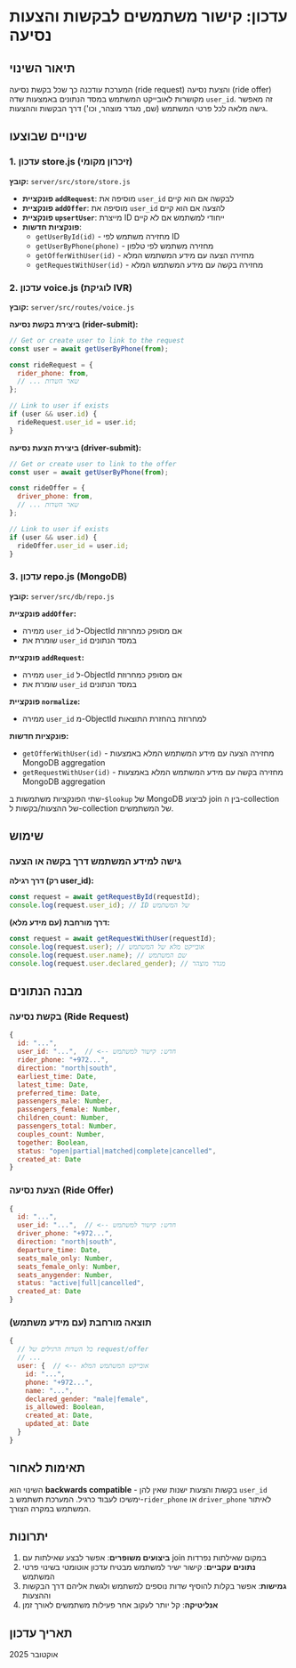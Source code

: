 # עדכון: קישור משתמשים לבקשות והצעות נסיעה

## תיאור השינוי

המערכת עודכנה כך שכל בקשת נסיעה (ride request) והצעת נסיעה (ride offer) מקושרות לאובייקט המשתמש במסד הנתונים באמצעות שדה `user_id`. זה מאפשר גישה מלאה לכל פרטי המשתמש (שם, מגדר מוצהר, וכו') דרך הבקשות וההצעות.

## שינויים שבוצעו

### 1. עדכון store.js (זיכרון מקומי)

**קובץ:** `server/src/store/store.js`

- **פונקציית `addRequest`**: מוסיפה את `user_id` לבקשה אם הוא קיים
- **פונקציית `addOffer`**: מוסיפה את `user_id` להצעה אם הוא קיים
- **פונקציית `upsertUser`**: מייצרת ID ייחודי למשתמש אם לא קיים
- **פונקציות חדשות**:
  - `getUserById(id)` - מחזירה משתמש לפי ID
  - `getUserByPhone(phone)` - מחזירה משתמש לפי טלפון
  - `getOfferWithUser(id)` - מחזירה הצעה עם מידע המשתמש המלא
  - `getRequestWithUser(id)` - מחזירה בקשה עם מידע המשתמש המלא

### 2. עדכון voice.js (לוגיקת IVR)

**קובץ:** `server/src/routes/voice.js`

**ביצירת בקשת נסיעה (rider-submit):**
```javascript
// Get or create user to link to the request
const user = await getUserByPhone(from);

const rideRequest = {
  rider_phone: from,
  // ... שאר השדות
};

// Link to user if exists
if (user && user.id) {
  rideRequest.user_id = user.id;
}
```

**ביצירת הצעת נסיעה (driver-submit):**
```javascript
// Get or create user to link to the offer
const user = await getUserByPhone(from);

const rideOffer = {
  driver_phone: from,
  // ... שאר השדות
};

// Link to user if exists
if (user && user.id) {
  rideOffer.user_id = user.id;
}
```

### 3. עדכון repo.js (MongoDB)

**קובץ:** `server/src/db/repo.js`

**פונקציית `addOffer`:**
- ממירה `user_id` ל-ObjectId אם מסופק כמחרוזת
- שומרת את `user_id` במסד הנתונים

**פונקציית `addRequest`:**
- ממירה `user_id` ל-ObjectId אם מסופק כמחרוזת
- שומרת את `user_id` במסד הנתונים

**פונקציית `normalize`:**
- ממירה `user_id` מ-ObjectId למחרוזת בהחזרת התוצאות

**פונקציות חדשות:**
- `getOfferWithUser(id)` - מחזירה הצעה עם מידע המשתמש המלא באמצעות MongoDB aggregation
- `getRequestWithUser(id)` - מחזירה בקשה עם מידע המשתמש המלא באמצעות MongoDB aggregation

שתי הפונקציות משתמשות ב-`$lookup` של MongoDB לביצוע join בין ה-collection של ההצעות/בקשות ל-collection של המשתמשים.

## שימוש

### גישה למידע המשתמש דרך בקשה או הצעה

**דרך רגילה (רק user_id):**
```javascript
const request = await getRequestById(requestId);
console.log(request.user_id); // ID של המשתמש
```

**דרך מורחבת (עם מידע מלא):**
```javascript
const request = await getRequestWithUser(requestId);
console.log(request.user); // אובייקט מלא של המשתמש
console.log(request.user.name); // שם המשתמש
console.log(request.user.declared_gender); // מגדר מוצהר
```

## מבנה הנתונים

### בקשת נסיעה (Ride Request)
```javascript
{
  id: "...",
  user_id: "...",  // <-- חדש: קישור למשתמש
  rider_phone: "+972...",
  direction: "north|south",
  earliest_time: Date,
  latest_time: Date,
  preferred_time: Date,
  passengers_male: Number,
  passengers_female: Number,
  children_count: Number,
  passengers_total: Number,
  couples_count: Number,
  together: Boolean,
  status: "open|partial|matched|complete|cancelled",
  created_at: Date
}
```

### הצעת נסיעה (Ride Offer)
```javascript
{
  id: "...",
  user_id: "...",  // <-- חדש: קישור למשתמש
  driver_phone: "+972...",
  direction: "north|south",
  departure_time: Date,
  seats_male_only: Number,
  seats_female_only: Number,
  seats_anygender: Number,
  status: "active|full|cancelled",
  created_at: Date
}
```

### תוצאה מורחבת (עם מידע משתמש)
```javascript
{
  // כל השדות הרגילים של request/offer
  // ...
  user: {  // <-- אובייקט המשתמש המלא
    id: "...",
    phone: "+972...",
    name: "...",
    declared_gender: "male|female",
    is_allowed: Boolean,
    created_at: Date,
    updated_at: Date
  }
}
```

## תאימות לאחור

השינוי הוא **backwards compatible** - בקשות והצעות ישנות שאין להן `user_id` ימשיכו לעבוד כרגיל. המערכת תשתמש ב-`rider_phone` או `driver_phone` לאיתור המשתמש במקרה הצורך.

## יתרונות

1. **ביצועים משופרים**: אפשר לבצע שאילתות עם join במקום שאילתות נפרדות
2. **נתונים עקביים**: קישור ישיר למשתמש מבטיח עדכון אוטומטי בשינוי פרטי המשתמש
3. **גמישות**: אפשר בקלות להוסיף שדות נוספים למשתמש ולגשת אליהם דרך הבקשות וההצעות
4. **אנליטיקה**: קל יותר לעקוב אחר פעילות משתמשים לאורך זמן

## תאריך עדכון

אוקטובר 2025
